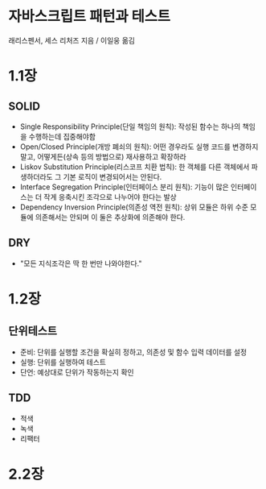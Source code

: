 # 자바스크립트 패턴과 테스트

래리스펜서, 세스 리처즈 지음 / 이일웅 옮김

# 1.1장

## SOLID

- Single Responsibility Principle(단일 책임의 원칙): 작성된 함수는 하나의 책임을 수행하는데 집중해야함
- Open/Closed Principle(개방 폐쇠의 원칙): 어떤 경우라도 실행 코드를 변경하지 말고, 어떻게든(상속 등의 방법으로) 재사용하고 확장하라
- Liskov Substitution Principle(리스코프 치환 법칙): 한 객체를 다른 객체에서 파생하더라도 그 기본 로직이 변경되어서는 안된다.
- Interface Segregation Principle(인터페이스 분리 원칙): 기능이 많은 인터페이스는 더 작게 응축시킨 조각으로 나누어야 한다는 발상
- Dependency Inversion Principle(의존성 역전 원칙): 상위 모듈은 하위 수준 모듈에 의존해서는 안되며 이 둘은 추상화에 의존해야 한다.

## DRY

- "모든 지식조각은 딱 한 번만 나와야한다."

# 1.2장

## 단위테스트

- 준비: 단위를 실행할 조건을 확실히 정하고, 의존성 및 함수 입력 데이터를 설정
- 실행: 단위를 실행하여 테스트
- 단언: 예상대로 단위가 작동하는지 확인

## TDD

- 적색
- 녹색
- 리팩터

# 2.2장